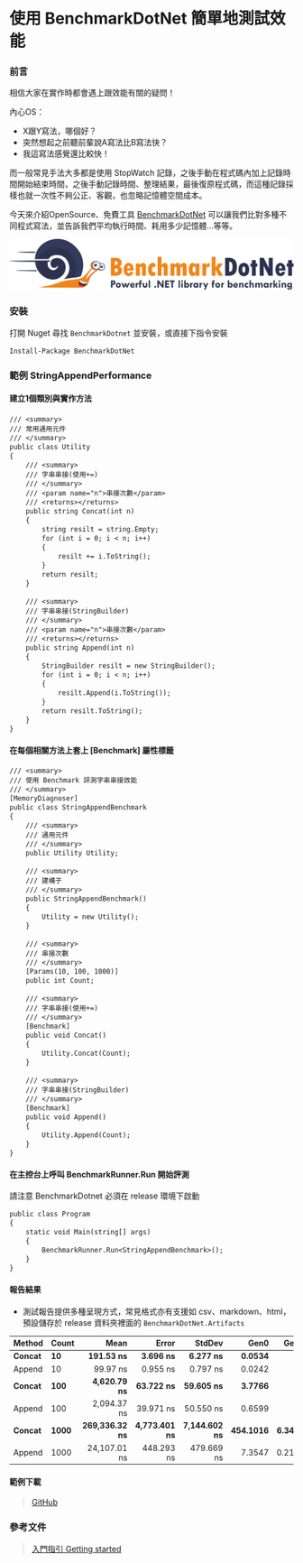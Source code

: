 ﻿# 使用 BenchmarkDotNet 簡單地測試效能

### 前言

相信大家在實作時都會遇上跟效能有關的疑問！

內心OS：
* X跟Y寫法，哪個好？
* 突然想起之前聽前輩說A寫法比B寫法快？
* 我這寫法感覺還比較快！

而一般常見手法大多都是使用 StopWatch 記錄，之後手動在程式碼內加上記錄時間開始結束時間，之後手動記錄時間、整理結果，最後復原程式碼，而這種記錄採樣也就一次性不夠公正、客觀，也忽略記憶體空間成本。

今天來介紹OpenSource、免費工具 [BenchmarkDotNet](https://github.com/dotnet/BenchmarkDotNet) 可以讓我們比對多種不同程式寫法，並告訴我們平均執行時間、耗用多少記憶體...等等。

![BenchmarkDotNet](https://github.com/dotnet/BenchmarkDotNet/raw/master/docs/logo/logo-wide.png)
### 安裝

打開 Nuget 尋找 `BenchmarkDotnet` 並安裝，或直接下指令安裝

```
Install-Package BenchmarkDotNet
```

### 範例 StringAppendPerformance

#### 建立1個類別與實作方法

```
/// <summary>
/// 常用通用元件
/// </summary>
public class Utility
{
    /// <summary>
    /// 字串串接(使用+=)
    /// </summary>
    /// <param name="n">串接次數</param>
    /// <returns></returns>
    public string Concat(int n)
    {
        string resilt = string.Empty;
        for (int i = 0; i < n; i++)
        {
            resilt += i.ToString();
        }
        return resilt;
    }

    /// <summary>
    /// 字串串接(StringBuilder)
    /// </summary>
    /// <param name="n">串接次數</param>
    /// <returns></returns>
    public string Append(int n)
    {
        StringBuilder resilt = new StringBuilder();
        for (int i = 0; i < n; i++)
        {
            resilt.Append(i.ToString());
        }
        return resilt.ToString();
    }
}
```

#### 在每個相關方法上套上 [Benchmark] 屬性標籤
```
/// <summary>
/// 使用 Benchmark 評測字串串接效能
/// </summary>
[MemoryDiagnoser]
public class StringAppendBenchmark
{
    /// <summary>
    /// 通用元件
    /// </summary>
    public Utility Utility;

    /// <summary>
    /// 建構子
    /// </summary>
    public StringAppendBenchmark()
    {
        Utility = new Utility();
    }

    /// <summary>
    /// 串接次數
    /// </summary>
    [Params(10, 100, 1000)]
    public int Count;

    /// <summary>
    /// 字串串接(使用+=)
    /// </summary>
    [Benchmark]
    public void Concat()
    {
        Utility.Concat(Count);
    }

    /// <summary>
    /// 字串串接(StringBuilder)
    /// </summary>
    [Benchmark]
    public void Append()
    {
        Utility.Append(Count);
    }
}
```
#### 在主控台上呼叫 BenchmarkRunner.Run 開始評測

請注意 BenchmarkDotnet 必須在 release 環境下啟動

```
public class Program
{
    static void Main(string[] args)
    {
        BenchmarkRunner.Run<StringAppendBenchmark>();
    }
}
```

#### 報告結果

* 測試報告提供多種呈現方式，常見格式亦有支援如 csv、markdown、html，預設儲存於 release 資料夾裡面的 `BenchmarkDotNet.Artifacts`

| Method | Count |          Mean |        Error |       StdDev |     Gen0 |   Gen1 | Allocated |
|------- |------ |--------------:|-------------:|-------------:|---------:|-------:|----------:|
| **Concat** |    **10** |     **191.53 ns** |     **3.696 ns** |     **6.277 ns** |   **0.0534** |      **-** |     **336 B** |
| Append |    10 |      99.97 ns |     0.955 ns |     0.797 ns |   0.0242 |      - |     152 B |
| **Concat** |   **100** |   **4,620.79 ns** |    **63.722 ns** |    **59.605 ns** |   **3.7766** |      **-** |   **23736 B** |
| Append |   100 |   2,094.37 ns |    39.971 ns |    50.550 ns |   0.6599 |      - |    4160 B |
| **Concat** |  **1000** | **269,336.32 ns** | **4,773.401 ns** | **7,144.602 ns** | **454.1016** | **6.3477** | **2849736 B** |
| Append |  1000 |  24,107.01 ns |   448.293 ns |   479.669 ns |   7.3547 | 0.2136 |   46328 B |

#### 範例下載

> [GitHub](https://github.com/yphs99/StringAppendPerformance)

### 參考文件

> [入門指引 Getting started](https://benchmarkdotnet.org/articles/guides/getting-started.html)
